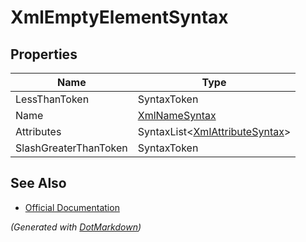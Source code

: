 # XmlEmptyElementSyntax

## Properties

| Name                  | Type                                                     |
| --------------------- | -------------------------------------------------------- |
| LessThanToken         | SyntaxToken                                              |
| Name                  | [XmlNameSyntax](XmlNameSyntax.md)                        |
| Attributes            | SyntaxList\<[XmlAttributeSyntax](XmlAttributeSyntax.md)> |
| SlashGreaterThanToken | SyntaxToken                                              |

## See Also

* [Official Documentation](https://docs.microsoft.com/en-us/dotnet/api/microsoft.codeanalysis.csharp.syntax.xmlemptyelementsyntax)


*\(Generated with [DotMarkdown](http://github.com/JosefPihrt/DotMarkdown)\)*